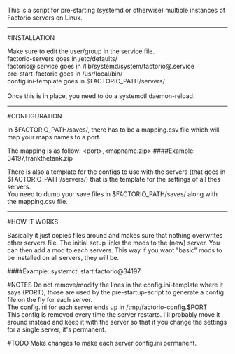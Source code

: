 This is a script for pre-starting (systemd or otherwise) multiple instances of Factorio servers on Linux.

----
#INSTALLATION

Make sure to edit the user/group in the service file.
<br>
factorio-servers goes in /etc/defaults/<br>
factorio@.service goes in /lib/systemd/system/factorio@.service<br>
pre-start-factorio goes in /usr/local/bin/<br>
config.ini-template goes in $FACTORIO_PATH/servers/<br>
<br>
Once this is in place, you need to do a systemctl daemon-reload.

----
#CONFIGURATION

In $FACTORIO_PATH/saves/, there has to be a mapping.csv file which will map your maps names to a port.

The mapping is as follow: \<port\>,\<mapname.zip\>
####Example: 34197,frankthetank.zip

There is also a template for the configs to use with the servers (that goes in $FACTORIO_PATH/servers/) that is the template for the settings of all thes servers.<br>
You need to dump your save files in $FACTORIO_PATH/saves/ along with the mapping.csv file.

----
#HOW IT WORKS

Basically it just copies files around and makes sure that nothing overwrites other servers file. The initial setup links the mods to the (new) server. You can then add a mod to each servers. This way if you want "basic" mods to be installed on all servers, they will be.

####Example: systemctl start factorio@34197

#NOTES
Do not remove/modify the lines in the config.ini-template where it says {PORT}, those are used by the pre-startup-script to generate a config file on the fly for each server.<br>
The config.ini for each server ends up in /tmp/factorio-config.$PORT<br>
This config is removed every time the server restarts. I'll probably move it around instead and keep it with the server so that if you change the settings for a single server, it's permanent.

#TODO
Make changes to make each server config.ini permanent.

